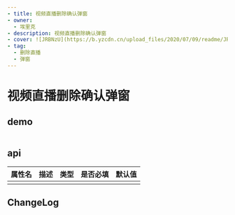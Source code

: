 ```yaml
---
- title: 视频直播删除确认弹窗
- owner:
  - 埃里克
- description: 视频直播删除确认弹窗
- cover: ![JRBNzU](https://b.yzcdn.cn/upload_files/2020/07/09/readme/JRBNzU.png)
- tag:
  - 删除直播
  - 弹窗
---
```


# 视频直播删除确认弹窗
## demo
```jsx
```
## api
| 属性名  | 描述                 | 类型                                                  | 是否必填 | 默认值               |
| ------ | ------------------- | ---------------------------------------------------- | ------- | ------------------- |
|        |                     |                                                      |         |                     |

## ChangeLog
